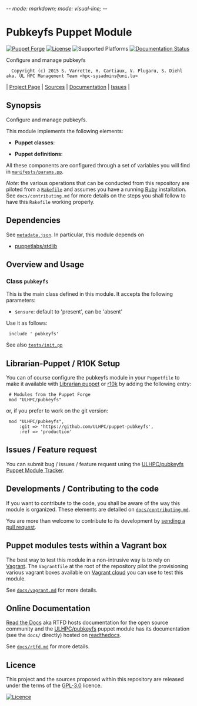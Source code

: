 -*- mode: markdown; mode: visual-line;  -*-

# Pubkeyfs Puppet Module 

[![Puppet Forge](http://img.shields.io/puppetforge/v/ULHPC/pubkeyfs.svg)](https://forge.puppetlabs.com/ULHPC/pubkeyfs)
[![License](http://img.shields.io/:license-GPL3.0-blue.svg)](LICENSE)
![Supported Platforms](http://img.shields.io/badge/platform-debian-lightgrey.svg)
[![Documentation Status](https://readthedocs.org/projects/ulhpc-puppet-pubkeyfs/badge/?version=latest)](https://readthedocs.org/projects/ulhpc-puppet-pubkeyfs/?badge=latest)

Configure and manage pubkeyfs

      Copyright (c) 2015 S. Varrette, H. Cartiaux, V. Plugaru, S. Diehl aka. UL HPC Management Team <hpc-sysadmins@uni.lu>
      

| [Project Page](https://github.com/ULHPC/puppet-pubkeyfs) | [Sources](https://github.com/ULHPC/puppet-pubkeyfs) | [Documentation](https://ulhpc-puppet-pubkeyfs.readthedocs.org/en/latest/) | [Issues](https://github.com/ULHPC/puppet-pubkeyfs/issues) |

## Synopsis

Configure and manage pubkeyfs.

This module implements the following elements: 

* __Puppet classes__:

* __Puppet definitions__: 

All these components are configured through a set of variables you will find in
[`manifests/params.pp`](manifests/params.pp). 

_Note_: the various operations that can be conducted from this repository are piloted from a [`Rakefile`](https://github.com/ruby/rake) and assumes you have a running [Ruby](https://www.ruby-lang.org/en/) installation.
See `docs/contributing.md` for more details on the steps you shall follow to have this `Rakefile` working properly. 

## Dependencies

See [`metadata.json`](metadata.json). In particular, this module depends on 

* [puppetlabs/stdlib](https://forge.puppetlabs.com/puppetlabs/stdlib)

## Overview and Usage

### Class `pubkeyfs`

This is the main class defined in this module.
It accepts the following parameters: 

* `$ensure`: default to 'present', can be 'absent'

Use it as follows:

     include ' pubkeyfs'

See also [`tests/init.pp`](tests/init.pp)



## Librarian-Puppet / R10K Setup

You can of course configure the pubkeyfs module in your `Puppetfile` to make it available with [Librarian puppet](http://librarian-puppet.com/) or
[r10k](https://github.com/adrienthebo/r10k) by adding the following entry:

     # Modules from the Puppet Forge
     mod "ULHPC/pubkeyfs"

or, if you prefer to work on the git version: 

     mod "ULHPC/pubkeyfs", 
         :git => 'https://github.com/ULHPC/puppet-pubkeyfs',
         :ref => 'production' 

## Issues / Feature request

You can submit bug / issues / feature request using the [ULHPC/pubkeyfs Puppet Module Tracker](https://github.com/ULHPC/puppet-pubkeyfs/issues). 

## Developments / Contributing to the code 

If you want to contribute to the code, you shall be aware of the way this module is organized. 
These elements are detailed on [`docs/contributing.md`](contributing/index.md).

You are more than welcome to contribute to its development by [sending a pull request](https://help.github.com/articles/using-pull-requests). 

## Puppet modules tests within a Vagrant box

The best way to test this module in a non-intrusive way is to rely on [Vagrant](http://www.vagrantup.com/).
The `Vagrantfile` at the root of the repository pilot the provisioning various vagrant boxes available on [Vagrant cloud](https://atlas.hashicorp.com/boxes/search?utf8=%E2%9C%93&sort=&provider=virtualbox&q=svarrette) you can use to test this module.

See [`docs/vagrant.md`](vagrant.md) for more details. 

## Online Documentation

[Read the Docs](https://readthedocs.org/) aka RTFD hosts documentation for the open source community and the [ULHPC/pubkeyfs](https://github.com/ULHPC/puppet-pubkeyfs) puppet module has its documentation (see the `docs/` directly) hosted on [readthedocs](http://ulhpc-puppet-pubkeyfs.rtfd.org).

See [`docs/rtfd.md`](rtfd.md) for more details.

## Licence

This project and the sources proposed within this repository are released under the terms of the [GPL-3.0](LICENCE) licence.


[![Licence](https://www.gnu.org/graphics/gplv3-88x31.png)](LICENSE)
